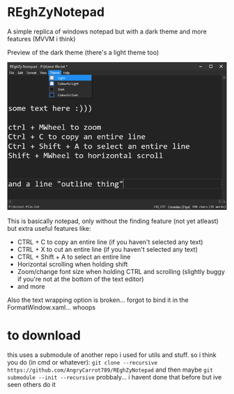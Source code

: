 # REghZyNotepad
A simple replica of windows notepad but with a dark theme and more features (MVVM i think)

Preview of the dark theme (there's a light theme too)

![](preview.png)

This is basically notepad, only without the finding feature (not yet atleast) but extra useful features like:
- CTRL + C to copy an entire line (if you haven't selected any text)
- CTRL + X to cut an entire line (if you haven't selected any text)
- CTRL + Shift + A to select an entire line
- Horizontal scrolling when holding shift
- Zoom/change font size when holding CTRL and scrolling (slightly buggy if you're not at the bottom of the text editor)
- and more

Also the text wrapping option is broken... forgot to bind it in the FormatWindow.xaml... whoops

# to download
this uses a submodule of another repo i used for utils and stuff. so i think you do (in cmd or whatever):
`git clone --recursive https://github.com/AngryCarrot789/REghZyNotepad`
and then maybe `git submodule --init --recursive` probbaly... i havent done that before but ive seen others do it
